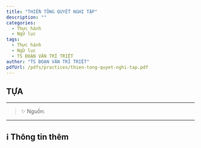```yaml
---
title: "THIỀN TÔNG QUYẾT NGHI TẬP"
description: ""
categories:
  - Thực hành
  - Ngữ lục
tags:
  - Thực hành
  - Ngữ lục
  - TS ĐOẠN VÂN TRÍ TRIỆT
author: "TS ĐOẠN VÂN TRÍ TRIỆT"
pdfUrl: /pdfs/practices/thien-tong-quyet-nghi-tap.pdf
---
```


## TỰA
 


<hr class="blog-rule" />

> ✨ Nguồn: 

<hr class="blog-rule" />

## ℹ️ Thông tin thêm

[^1]: ⭐️ ...
